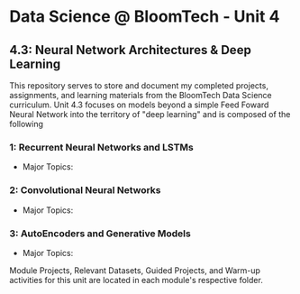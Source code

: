 # Data Science @ BloomTech - Unit 4
## 4.3: Neural Network Architectures & Deep Learning

This repository serves to store and document my completed projects, assignments, and learning materials from the BloomTech Data Science curriculum. Unit 4.3 focuses on models beyond a simple Feed Foward Neural Network into the territory of "deep learning" and is composed of the following

### 1: Recurrent Neural Networks and LSTMs
  * Major Topics: 


### 2: Convolutional Neural Networks
  * Major Topics: 


### 3: AutoEncoders and Generative Models
  * Major Topics: 



Module Projects, Relevant Datasets, Guided Projects, and Warm-up activities for this unit are located in each module's respective folder.
